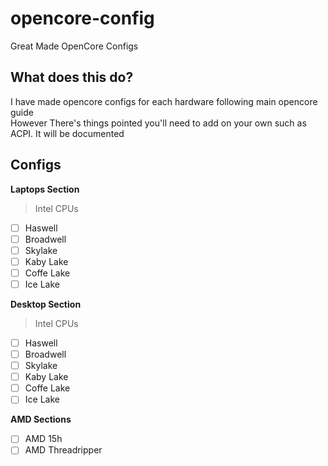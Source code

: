 # opencore-config
Great Made OpenCore Configs

## What does this do? 
I have made opencore configs for each hardware following main opencore guide <br>
However There's things pointed you'll need to add on your own such as ACPI. It will be documented

## Configs
**Laptops Section**
> Intel CPUs
- [ ] Haswell
- [ ] Broadwell
- [ ] Skylake
- [ ] Kaby Lake
- [ ] Coffe Lake
- [ ] Ice Lake

**Desktop Section**
> Intel CPUs
- [ ] Haswell
- [ ] Broadwell
- [ ] Skylake
- [ ] Kaby Lake
- [ ] Coffe Lake
- [ ] Ice Lake

**AMD Sections**
- [ ] AMD 15h
- [ ] AMD Threadripper
